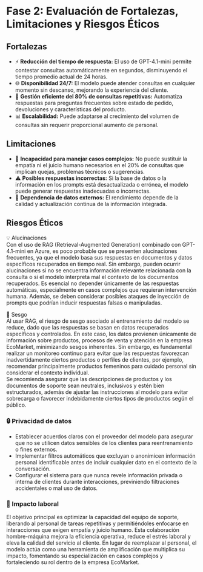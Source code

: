 
# Fase 2: Evaluación de Fortalezas, Limitaciones y Riesgos Éticos

## Fortalezas
- ⚡ **Reducción del tiempo de respuesta:** El uso de GPT-4.1-mini permite contestar consultas automáticamente en segundos, disminuyendo el tiempo promedio actual de 24 horas.
- 🌐 **Disponibilidad 24/7:** El modelo puede atender consultas en cualquier momento sin descanso, mejorando la experiencia del cliente.
- 🔄 **Gestión eficiente del 80% de consultas repetitivas:** Automatiza respuestas para preguntas frecuentes sobre estado de pedido, devoluciones y características del producto.
- 📊 **Escalabilidad:** Puede adaptarse al crecimiento del volumen de consultas sin requerir proporcional aumento de personal.

## Limitaciones

- 🤖 **Incapacidad para manejar casos complejos:** No puede sustituir la empatía ni el juicio humano necesarios en el 20% de consultas que implican quejas, problemas técnicos o sugerencias.
- ⚠️ **Posibles respuestas incorrectas:** Si la base de datos o la información en los prompts está desactualizada o errónea, el modelo puede generar respuestas inadecuadas o incorrectas.
- 🔄 **Dependencia de datos externos:** El rendimiento depende de la calidad y actualización continua de la información integrada.

## Riesgos Éticos

💡 Alucinaciones  
Con el uso de RAG (Retrieval-Augmented Generation) combinado con GPT-4.1-mini en Azure, es poco probable que se presenten alucinaciones frecuentes, ya que el modelo basa sus respuestas en documentos y datos específicos recuperados en tiempo real. Sin embargo, pueden ocurrir alucinaciones si no se encuentra información relevante relacionada con la consulta o si el modelo interpreta mal el contexto de los documentos recuperados. Es esencial no depender únicamente de las respuestas automáticas, especialmente en casos complejos que requieran intervención humana. Además, se deben considerar posibles ataques de inyección de prompts que podrían inducir respuestas falsas o manipuladas.

🤖  Sesgo  
Al usar RAG, el riesgo de sesgo asociado al entrenamiento del modelo se reduce, dado que las respuestas se basan en datos recuperados específicos y controlados. En este caso, los datos provienen únicamente de información sobre productos, procesos de venta y atención en la empresa EcoMarket, minimizando sesgos inherentes. Sin embargo, es fundamental realizar un monitoreo continuo para evitar que las respuestas favorezcan inadvertidamente ciertos productos o perfiles de clientes, por ejemplo, recomendar principalmente productos femeninos para cuidado personal sin considerar el contexto individual.  
Se recomienda asegurar que las descripciones de productos y los documentos de soporte sean neutrales, inclusivos y estén bien estructurados, además de ajustar las instrucciones al modelo para evitar sobrecarga o favorecer indebidamente ciertos tipos de productos según el público.

### 🔒 Privacidad de datos

- Establecer acuerdos claros con el proveedor del modelo para asegurar que no se utilicen datos sensibles de los clientes para reentrenamiento o fines externos.
- Implementar filtros automáticos que excluyan o anonimicen información personal identificable antes de incluir cualquier dato en el contexto de la conversación.
- Configurar el sistema para que nunca revele información privada o interna de clientes durante interacciones, previniendo filtraciones accidentales o mal uso de datos.

### 🧍 Impacto laboral

El objetivo principal es optimizar la capacidad del equipo de soporte, liberando al personal de tareas repetitivas y permitiéndoles enfocarse en interacciones que exigen empatía y juicio humano. Esta colaboración hombre-máquina mejora la eficiencia operativa, reduce el estrés laboral y eleva la calidad del servicio al cliente. En lugar de reemplazar al personal, el modelo actúa como una herramienta de amplificación que multiplica su impacto, fomentando su especialización en casos complejos y fortaleciendo su rol dentro de la empresa EcoMarket.

